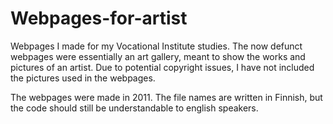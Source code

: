# Webpages-for-artist
Webpages I made for my Vocational Institute studies.
The now defunct webpages were essentially an art gallery, meant to show the works and pictures of an artist.
Due to potential copyright issues, I have not included the pictures used in the webpages.

The webpages were made in 2011.
The file names are written in Finnish, but the code should still be understandable to english speakers.
